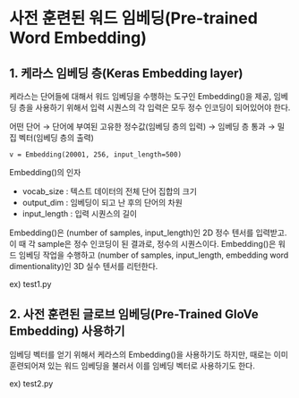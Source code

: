 # 사전 훈련된 워드 임베딩(Pre-trained Word Embedding)

## 1. 케라스 임베딩 층(Keras Embedding layer)

케라스는 단어들에 대해서 워드 임베딩을 수행하는 도구인 Embedding()을 제공, 임베딩 층을 사용하기 위해서 입력 시퀀스의 각 입력은 모두 정수 인코딩이 되어있어야 한다.

어떤 단어 → 단어에 부여된 고유한 정수값(임베딩 층의 입력) → 임베딩 층 통과 → 밀집 벡터(임베딩 층의 출력)

```
v = Embedding(20001, 256, input_length=500)
```

Embedding()의 인자

- vocab_size : 텍스트 데이터의 전체 단어 집합의 크기
- output_dim : 임베딩이 되고 난 후의 단어의 차원
- input_length : 입력 시퀀스의 길이

Embedding()은 (number of samples, input_length)인 2D 정수 텐서를 입력받고. 이 때 각 sample은 정수 인코딩이 된 결과로, 정수의 시퀀스이다. Embedding()은 워드 임베딩 작업을 수행하고 (number of samples, input_length, embedding word dimentionality)인 3D 실수 텐서를 리턴한다.

ex) test1.py

## 2. 사전 훈련된 글로브 임베딩(Pre-Trained GloVe Embedding) 사용하기

임베딩 벡터를 얻기 위해서 케라스의 Embedding()을 사용하기도 하지만, 때로는 이미 훈련되어져 있는 워드 임베딩을 불러서 이를 임베딩 벡터로 사용하기도 한다.

ex) test2.py
